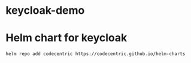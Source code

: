 # keycloak-demo


# Helm chart for keycloak
```bash
helm repo add codecentric https://codecentric.github.io/helm-charts
```
